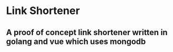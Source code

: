 # Link Shortener

## A proof of concept link shortener written in golang and vue which uses mongodb
